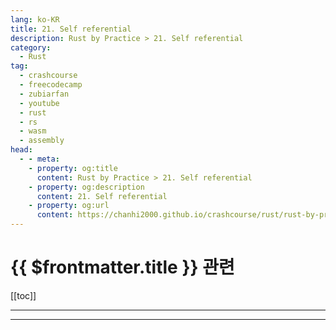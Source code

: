 ```yaml
---
lang: ko-KR
title: 21. Self referential
description: Rust by Practice > 21. Self referential
category: 
  - Rust
tag: 
  - crashcourse
  - freecodecamp
  - zubiarfan
  - youtube
  - rust
  - rs
  - wasm
  - assembly
head:
  - - meta:
    - property: og:title
      content: Rust by Practice > 21. Self referential
    - property: og:description
      content: 21. Self referential
    - property: og:url
      content: https://chanhi2000.github.io/crashcourse/rust/rust-by-practice/21.html
---
```


# {{ $frontmatter.title }} 관련

[[toc]]

---

---

